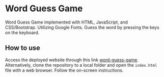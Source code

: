 # Word Guess Game

Word Guess Game implemented with HTML, JavaScript, and CSS/Bootstrap. Utilizing Google Fonts. Guess the word by pressing the keys on the keyboard.

## How to use

Access the deployed website through this link [word-guess-game](https://robjpar.github.io/word-guess-game/). Alternatively, clone the repository to a local folder and open the `index.html` file with a web browser. Follow the on-screen instructions.
